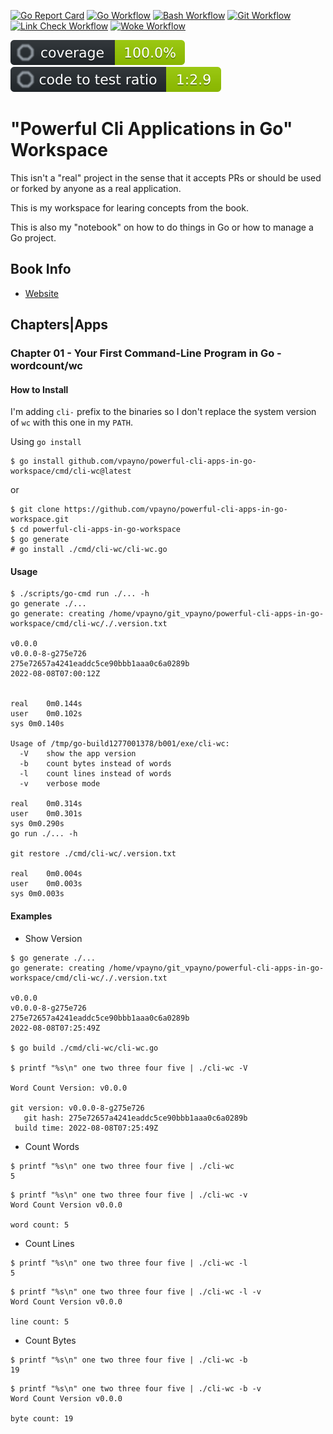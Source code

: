[![Go Report Card](https://goreportcard.com/badge/github.com/vpayno/powerful-cli-apps-in-go-workspace)](https://goreportcard.com/report/github.com/vpayno/powerful-cli-apps-in-go-workspace)
[![Go Workflow](https://github.com/vpayno/powerful-cli-apps-in-go-workspace/actions/workflows/go.yml/badge.svg)](https://github.com/vpayno/powerful-cli-apps-in-go-workspace/actions/workflows/go.yml)
[![Bash Workflow](https://github.com/vpayno/powerful-cli-apps-in-go-workspace/actions/workflows/bash.yml/badge.svg)](https://github.com/vpayno/powerful-cli-apps-in-go-workspace/actions/workflows/bash.yml)
[![Git Workflow](https://github.com/vpayno/powerful-cli-apps-in-go-workspace/actions/workflows/git.yml/badge.svg)](https://github.com/vpayno/powerful-cli-apps-in-go-workspace/actions/workflows/git.yml)
[![Link Check Workflow](https://github.com/vpayno/powerful-cli-apps-in-go-workspace/actions/workflows/links.yml/badge.svg)](https://github.com/vpayno/powerful-cli-apps-in-go-workspace/actions/workflows/links.yml)
[![Woke Workflow](https://github.com/vpayno/powerful-cli-apps-in-go-workspace/actions/workflows/woke.yml/badge.svg)](https://github.com/vpayno/powerful-cli-apps-in-go-workspace/actions/workflows/woke.yml)

![Coverage](./reports/.octocov-coverage.svg)
![Code2Test Ratio](./reports/.octocov-ratio.svg)

# "Powerful Cli Applications in Go" Workspace

This isn't a "real" project in the sense that it accepts PRs or should be used or forked by anyone as a real application.

This is my workspace for learing concepts from the book.

This is also my "notebook" on how to do things in Go or how to manage a Go project.

## Book Info

- [Website](https://pragprog.com/titles/rggo/powerful-command-line-applications-in-go/)

## Chapters|Apps

### Chapter 01 - Your First Command-Line Program in Go - wordcount/wc

#### How to Install

I'm adding `cli-` prefix to the binaries so I don't replace the system version of `wc` with this one in my `PATH`.

Using `go install`

```
$ go install github.com/vpayno/powerful-cli-apps-in-go-workspace/cmd/cli-wc@latest
```

or

```
$ git clone https://github.com/vpayno/powerful-cli-apps-in-go-workspace.git
$ cd powerful-cli-apps-in-go-workspace
$ go generate
# go install ./cmd/cli-wc/cli-wc.go
```

#### Usage

```
$ ./scripts/go-cmd run ./... -h
go generate ./...
go generate: creating /home/vpayno/git_vpayno/powerful-cli-apps-in-go-workspace/cmd/cli-wc/./.version.txt

v0.0.0
v0.0.0-8-g275e726
275e72657a4241eaddc5ce90bbb1aaa0c6a0289b
2022-08-08T07:00:12Z


real	0m0.144s
user	0m0.102s
sys	0m0.140s

Usage of /tmp/go-build1277001378/b001/exe/cli-wc:
  -V	show the app version
  -b	count bytes instead of words
  -l	count lines instead of words
  -v	verbose mode

real	0m0.314s
user	0m0.301s
sys	0m0.290s
go run ./... -h

git restore ./cmd/cli-wc/.version.txt

real	0m0.004s
user	0m0.003s
sys	0m0.003s
```

#### Examples

- Show Version

```
$ go generate ./...
go generate: creating /home/vpayno/git_vpayno/powerful-cli-apps-in-go-workspace/cmd/cli-wc/./.version.txt

v0.0.0
v0.0.0-8-g275e726
275e72657a4241eaddc5ce90bbb1aaa0c6a0289b
2022-08-08T07:25:49Z

$ go build ./cmd/cli-wc/cli-wc.go

$ printf "%s\n" one two three four five | ./cli-wc -V

Word Count Version: v0.0.0

git version: v0.0.0-8-g275e726
   git hash: 275e72657a4241eaddc5ce90bbb1aaa0c6a0289b
 build time: 2022-08-08T07:25:49Z
```

- Count Words

```
$ printf "%s\n" one two three four five | ./cli-wc
5
```

```
$ printf "%s\n" one two three four five | ./cli-wc -v
Word Count Version v0.0.0

word count: 5
```

- Count Lines

```
$ printf "%s\n" one two three four five | ./cli-wc -l
5
```

```
$ printf "%s\n" one two three four five | ./cli-wc -l -v
Word Count Version v0.0.0

line count: 5
```

- Count Bytes

```
$ printf "%s\n" one two three four five | ./cli-wc -b
19
```

```
$ printf "%s\n" one two three four five | ./cli-wc -b -v
Word Count Version v0.0.0

byte count: 19
```
